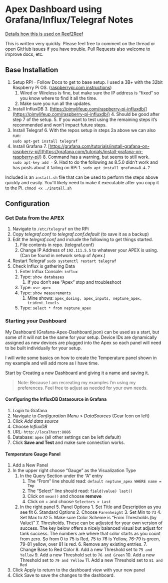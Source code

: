 # Apex Dashboard using Grafana/Influx/Telegraf Notes

[Details how this is used on Reef2Reef](https://www.reef2reef.com/threads/dashboard-and-data-gave-me-a-successful-tank.908217/)

This is written very quickly.  Please feel free to comment on the thread or open GitHub issues if you have trouble.  Pull Requests also welcome to improve docs, etc.

## Base Installation

1. Setup RPI - Follow Docs to get to base setup.  I used a 3B+ with the 32bit Raspberry Pi OS. ([raspberrypi.com instructions](https://www.raspberrypi.com/documentation/computers/getting-started.html))
    1. Wired or Wireless is fine, but make sure the IP address is “fixed” so you know where to find it all the time.
    2. Make sure you run all the updates.
2. Install InfluxDB
    3. [https://pimylifeup.com/raspberry-pi-influxdb/](https://pimylifeup.com/raspberry-pi-influxdb/)
    4. Should be good after step 7 of the setup.
    5. If you want to test using the remaining steps it’s recommended and won’t impact future steps.
3. Install Telegraf
    6. With the repos setup in steps 2a above we can also run: \
`sudo apt-get install telegraf`
4. Install Grafana
    7. [https://grafana.com/tutorials/install-grafana-on-raspberry-pi/](https://grafana.com/tutorials/install-grafana-on-raspberry-pi/)
    8. Command has a warning, but seems to still work. \
`sudo apt-key add -`
    9. Had to do the following as 8.5.0 didn’t work and has posts about it failing on RPi
        1. `sudo apt install grafana=8.4.7`


Included is an `install.sh` file that can be used to perform the steps above quickly and easily.  You'll likely need to make it executable after you copy it to the Pi.  `chmod +x ./install.sh`


## Configuration

### Get Data from the APEX

1. Navigate to `/etc/telegraf` on the RPi
1. Copy _telegraf.conf_ to _telegraf.conf.default_ (to save it as a backup)
1. Edit the _telegraf.conf_ and include the following to get things started.
    1. File contents in repo. (telegraf.conf)
    1. Change IP Address of `192.111.5.5` to whatever your APEX is using. (Can be found in network setup of Apex.)
1. Restart Telegraf `sudo systemctl restart telegraf`
1. Check Influx is gathering Data
    1. Enter Influx Console: `influx`
    1. Type: `show databases`
        1. If you don’t see “Apex” stop and troubleshoot
    1. Type: `use apex`
    1. Type: `show measurements`
        1. Mine shows: `apex_dosing, apex_inputs, neptune_apex, trident_levels`
    1. Type: `select * from neptune_apex`


### Starting your Dashboard

My Dashboard (Grafana-Apex-Dashboard.json) can be used as a start, but some of it will not be the same for your setup.  Device IDs are dynamically assigned as new devices are plugged into the Apex so each panel will need to be built individually for your setup.

I will write some basics on how to create the Temperature panel shown in my example and will add more as I have time.  

Start by Creating a new Dashboard and giving it a name and saving it.

> Note: Because I am recreating my examples I’m using my preferences.  Feel free to adjust as needed for your own needs.


#### Configuring the InfluxDB Datasource in Grafana

1. Login to Grafana
1. Navigate to _Configuration Menu_ > _DataSources_ (Gear Icon on left)
1. Click _Add data source_
1. Choose _InfluxDB_
1. URL: `http://localhost:8086`
1. Database: `apex`
    (all other settings can be left default)
1. Click **Save and Test** and make sure connection works.


#### Temperature Gauge Panel

1. Add a New Panel
2. In the upper right choose “Gauge” as the Visualization Type
    1. In the Query Section under the “A” entry
        1. The “From” line should read: `default neptune_apex WHERE name = Tmp`
        2. The “Select” line should read: `field(value) last()`
        3. Click on `mean()` and choose **remove**
        4. Click on + and choose `Selectors > Last`
    2. In the right panel
        5. Panel Options
            1. Set Title and Description as you see fit
        6. Standard Options
            2. Choose `Farenheight`
            3. Set Min to `73`
            4. Set Max to `82`
            5. Make sure Color Scheme is “From Thresholds (by Value)”
        7. Thresholds.  These can be adjusted for your own version of success.  The key below offers a nicely balanced visual but adjust for tank success. The numbers are where that color starts as you count from zero.  So from 0 to 75 is Red, 75 to 76 is Yellow, 76-79 is green, 79-81 yellow, over 81 is red.
            6. Remove any existing entries.
            7. Change Base to Red Color
            8. Add a new Threshold set to `75 and Yellow`
            9. Add a new Threshold set to `76 and Green`
            10. Add a new Threshold set to `79 and Yellow`
            11. Add a new Threshold set to `81 and Red`
3. Click Apply to return to the dashboard view with your new panel
4. Click Save to save the changes to the dashboard.
